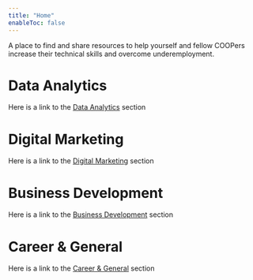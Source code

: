 ```yaml
---
title: "Home"
enableToc: false
---
```


A place to find and share resources to help yourself and fellow COOPers increase their technical skills and overcome underemployment.

# Data Analytics

Here is a link to the [Data Analytics](DataAnalytics/DataAnalytics.md) section

# Digital Marketing

Here is a link to the [Digital Marketing](BusinessDevelopment/DigitalMarketing/DigitalMarketing.md) section

# Business Development

Here is a link to the [Business Development](BusinessDevelopment/BusinessDevelopment.md) section

# Career & General

Here is a link to the [Career & General](BusinessDevelopment/CareerAndGeneral/CareerAndGeneral.md) section